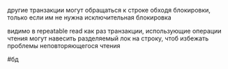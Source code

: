 другие транзакции могут обращаться к строке обходя блокировки, только если им не нужна исключительная блокировка

видимо в repeatable read как раз транзакции, использующие операции чтения могут навесить разделяемый лок на строку, чтоб избежать проблемы неповторяющегося чтения

#бд 